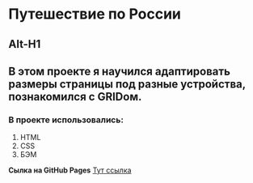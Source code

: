 # Путешествие по России

## Alt-H1

## В этом проекте я научился адаптировать размеры страницы под разные устройства, познакомился с GRIDом.

### В проекте использовались:

1. HTML
2. CSS
3. БЭМ

**Сылка на GitHub Pages**
[Тут ссылка](https://imynel.github.io/russian-travel/)
